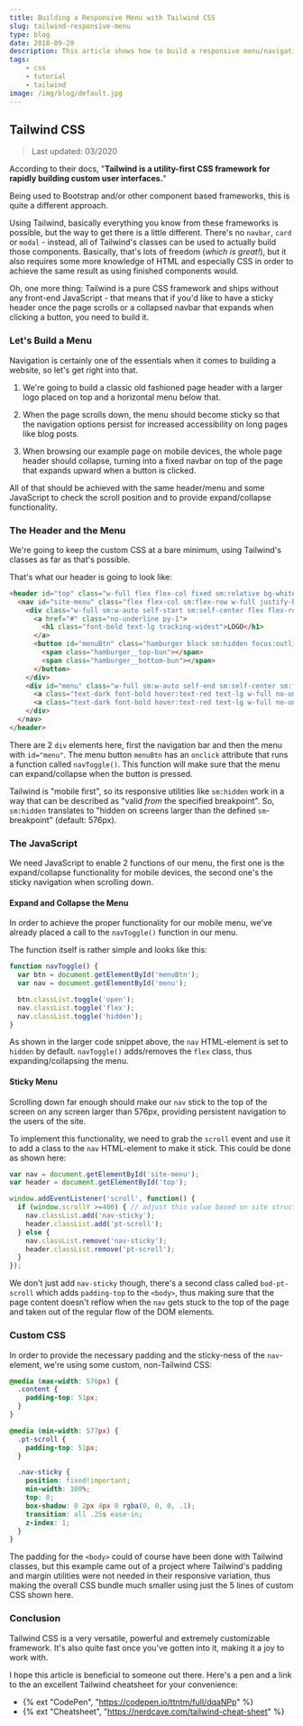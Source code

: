 ```yaml
---
title: Building a Responsive Menu with Tailwind CSS
slug: tailwind-responsive-menu
type: blog
date: 2018-09-20
description: This article shows how to build a responsive menu/navigation with Tailwind CSS and also includes a CodePen example. Updated 03/2020.
tags:
    - css
    - tutorial
    - tailwind
image: /img/blog/default.jpg
---
```


## Tailwind CSS

> Last updated: 03/2020

According to their docs, "**Tailwind is a utility-first CSS framework for rapidly building custom user interfaces.**"

Being used to Bootstrap and/or other component based frameworks, this is quite a different approach.

Using Tailwind, basically everything you know from these frameworks is possible, but the way to get there is a little different. There's no `navbar`, `card` or `modal` - instead, all of Tailwind's classes can be used to actually build those components. Basically, that's lots of freedom (*which is great!*), but it also requires some more knowledge of HTML and especially CSS in order to achieve the same result as using finished components would.

Oh, one more thing: Tailwind is a pure CSS framework and ships without any front-end JavaScript - that means that if you'd like to have a sticky header once the page scrolls or a collapsed navbar that expands when clicking a button, you need to build it.

### Let's Build a Menu

Navigation is certainly one of the essentials when it comes to building a website, so let's get right into that.

1. We're going to build a classic old fashioned page header with a larger logo placed on top and a horizontal menu below that.

2. When the page scrolls down, the menu should become sticky so that the navigation options persist for increased accessibility on long pages like blog posts.

3. When browsing our example page on mobile devices, the whole page header should collapse, turning into a fixed navbar on top of the page that expands upward when a button is clicked.

All of that should be achieved with the same header/menu and some JavaScript to check the scroll position and to provide expand/collapse functionality.

### The Header and the Menu

We're going to keep the custom CSS at a bare minimum, using Tailwind's classes as far as that's possible.

That's what our header is going to look like:

```html
<header id="top" class="w-full flex flex-col fixed sm:relative bg-white pin-t pin-r pin-l">
  <nav id="site-menu" class="flex flex-col sm:flex-row w-full justify-between items-center px-4 sm:px-6 py-1 bg-white shadow sm:shadow-none border-t-4 border-red-900">
    <div class="w-full sm:w-auto self-start sm:self-center flex flex-row sm:flex-none flex-no-wrap justify-between items-center">
      <a href="#" class="no-underline py-1">
        <h1 class="font-bold text-lg tracking-widest">LOGO</h1>
      </a>
      <button id="menuBtn" class="hamburger block sm:hidden focus:outline-none" type="button" onclick="navToggle();">
        <span class="hamburger__top-bun"></span>
        <span class="hamburger__bottom-bun"></span>
      </button>
    </div>
    <div id="menu" class="w-full sm:w-auto self-end sm:self-center sm:flex flex-col sm:flex-row items-center h-full py-1 pb-4 sm:py-0 sm:pb-0 hidden">
      <a class="text-dark font-bold hover:text-red text-lg w-full no-underline sm:w-auto sm:pr-4 py-2 sm:py-1 sm:pt-2" href="https://ttntm.me/blog/tailwind-responsive-menu/" target="_blank">About</a>
      <a class="text-dark font-bold hover:text-red text-lg w-full no-underline sm:w-auto sm:px-4 py-2 sm:py-1 sm:pt-2" href="#bottom">Features</a>
    </div>
  </nav>
</header>
```

There are 2 `div` elements here, first the navigation bar and then the menu with `id="menu"`. The menu button `menuBtn` has an `onclick` attribute that runs a function called `navToggle()`. This function will make sure that the menu can expand/collapse when the button is pressed.

Tailwind is "mobile first", so its responsive utilities like `sm:hidden` work in a way that can be described as "valid *from* the specified breakpoint". So, `sm:hidden` translates to "hidden on screens larger than the defined `sm`-breakpoint" (default: 576px).

### The JavaScript

We need JavaScript to enable 2 functions of our menu, the first one is the expand/collapse functionality for mobile devices, the second one's the sticky navigation when scrolling down.

#### Expand and Collapse the Menu

In order to achieve the proper functionality for our mobile menu, we've already placed a call to the `navToggle()` function in our menu.

The function itself is rather simple and looks like this:

```js
function navToggle() {
  var btn = document.getElementById('menuBtn');
  var nav = document.getElementById('menu');

  btn.classList.toggle('open');
  nav.classList.toggle('flex');
  nav.classList.toggle('hidden');
}
```

As shown in the larger code snippet above, the `nav` HTML-element is set to `hidden` by default. `navToggle()` adds/removes the `flex` class, thus expanding/collapsing the menu.

#### Sticky Menu

Scrolling down far enough should make our `nav` stick to the top of the screen on any screen larger than 576px, providing persistent navigation to the users of the site.

To implement this functionality, we need to grab the `scroll` event and use it to add a class to the `nav` HTML-element to make it stick. This could be done as shown here:

```js
var nav = document.getElementById('site-menu');
var header = document.getElementById('top');

window.addEventListener('scroll', function() {
  if (window.scrollY >=400) { // adjust this value based on site structure and header image height
    nav.classList.add('nav-sticky');
    header.classList.add('pt-scroll');
  } else {
    nav.classList.remove('nav-sticky');
    header.classList.remove('pt-scroll');
  }
});
```

We don't just add `nav-sticky` though, there's a second class called `bod-pt-scroll` which adds `padding-top` to the `<body>`, thus making sure that the page content doesn't reflow when the `nav` gets stuck to the top of the page and taken out of the regular flow of the DOM elements.

### Custom CSS

In order to provide the necessary padding and the sticky-ness of the `nav`-element, we're using some custom, non-Tailwind CSS:

```css
@media (max-width: 576px) {
  .content {
    padding-top: 51px;
  }
}

@media (min-width: 577px) {
  .pt-scroll {
    padding-top: 51px;
  }

  .nav-sticky {
    position: fixed!important;
    min-width: 100%;
    top: 0;
    box-shadow: 0 2px 4px 0 rgba(0, 0, 0, .1);
    transition: all .25s ease-in;
    z-index: 1;
  }
}
```

The padding for the `<body>` could of course have been done with Tailwind classes, but this example came out of a project where Tailwind's padding and margin utilities were not needed in their responsive variation, thus making the overall CSS bundle much smaller using just the 5 lines of custom CSS shown here.

### Conclusion

Tailwind CSS is a very versatile, powerful and extremely customizable framework. It's also quite fast once you've gotten into it, making it a joy to work with.

I hope this article is beneficial to someone out there. Here's a pen and a link to the an excellent Tailwind cheatsheet for your convenience:

- {% ext "CodePen", "https://codepen.io/ttntm/full/dqaNPp" %}
- {% ext "Cheatsheet", "https://nerdcave.com/tailwind-cheat-sheet" %}